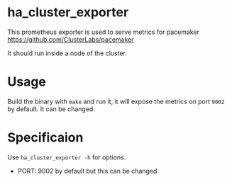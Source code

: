 # ha_cluster_exporter

This prometheus exporter is used to serve metrics for pacemaker https://github.com/ClusterLabs/pacemaker

It should run inside a node of the cluster.

# Usage

Build the binary with `make` and run it, it will expose the metrics on port `9002` by default. It can be changed.


# Specificaion

Use `ha_cluster_exporter -h` for options.

* PORT: 9002 by default but this can be changed
